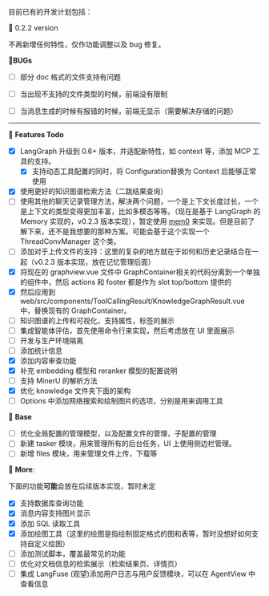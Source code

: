 目前已有的开发计划包括：

📝 0.2.2 version

不再新增任何特性，仅作功能调整以及 bug 修复。

🐛**BUGs**
- [ ] 部分 doc 格式的文件支持有问题
- [ ] 当出现不支持的文件类型的时候，前端没有限制
- [ ] 当消息生成的时候有报错的时候，前端无显示（需要解决存储的问题）


---

💭 **Features Todo**
- [x] LangGraph 升级到 0.6+ 版本，并适配新特性，如 context 等，添加 MCP 工具的支持。
    - [x] 支持动态工具配置的同时，将 Configuration替换为 Context 后能够正常使用
- [x] 使用更好的知识图谱检索方法（二跳结果查询）
- [ ] 使用其他的聊天记录管理方法，解决两个问题，一个是上下文长度过长，一个是上下文的类型变得更加丰富，比如多模态等等。（现在是基于 LangGraph 的 Memory 实现的，v0.2.3 版本实现），暂定使用 [mem0](github.com/mem0ai/mem0) 来实现。但是目前了解下来，还不是我想要的那种方案。可能会基于这个实现一个 ThreadConvManager 这个类。
- [ ] 添加对于上传文件的支持：这里的复杂的地方就在于如何和历史记录结合在一起（v0.2.3 版本实现，放在记忆管理后面）
- [x] 将现在的 graphview.vue 文件中 GraphContainer相关的代码分离到一个单独的组件中，然后 actions 和 footer 都是作为 slot top/bottom 提供的
- [x] 然后应用到 web/src/components/ToolCallingResult/KnowledgeGraphResult.vue 中，替换现有的 GraphContainer。
- [ ] 知识图谱的上传和可视化，支持属性，标签的展示
- [ ] 集成智能体评估，首先使用命令行来实现，然后考虑放在 UI 里面展示
- [ ] 开发与生产环境隔离
- [ ] 添加统计信息
- [x] 添加内容审查功能
- [x] 补充 embedding 模型和 reranker 模型的配置说明
- [ ] 支持 MinerU 的解析方法
- [x] 优化 knowledge 文件夹下面的架构
- [ ] Options 中添加网络搜索和绘制图片的选项，分别是用来调用工具

📝 **Base**

- [ ] 优化全局配置的管理模型，以及配置文件的管理，子配置的管理
- [ ] 新建 tasker 模块，用来管理所有的后台任务，UI 上使用侧边栏管理。
- [ ] 新增 files 模块，用来管理文件上传，下载等

💯 **More**:

下面的功能**可能**会放在后续版本实现，暂时未定

- [x] 支持数据库查询功能
- [x] 消息内容支持图片显示
- [x] 添加 SQL 读取工具
- [x] 添加绘图工具（这里的绘图是指绘制固定格式的图和表等，暂时没想好如何支持自定义绘图）
- [ ] 添加测试脚本，覆盖最常见的功能
- [ ] 优化对文档信息的检索展示（检索结果页、详情页）
- [ ] 集成 LangFuse (观望)添加用户日志与用户反馈模块，可以在 AgentView 中查看信息